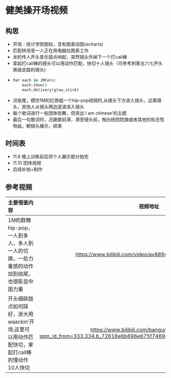 # 健美操开场视频
## 构思
- 开场：统计学院图标，含有图表动图(echarts)
- 匹配转场至一人正在用电脑拉图表工作
- 龙的传人开头音乐鼓点响起，突然镜头外掉下一个打call棒
- 拿起打call棒的镜头可以用动作匹配，快切十人镜头（可参考刺客五六七开头换装走路的镜头)
- ```py
  for each in JMCers:
      each.show()
      each.delivery(glow_stick)
  ```
- 况收尾，模仿1M的红唇姐一个hip-pop视频的,从镜头下方进入镜头，远离镜头，其他人从镜头两边逐波进入镜头
- 每个歌词进行一些团体街舞，但突出'i am chinese'的主题
- 最后一句歌词时，况跪膝前滑，滑至镜头前，掏出统院院旗或者其他的标志性物品，朝镜头展示，结束
## 时间表
- 11.6 晚上训练前后将个人展示部分拍完
- 11.10 团体视频
- 后续补拍+制作
## 参考视频
| 主要借鉴内容 | 视频地址 | 时间段 |
| :-- | :--: | :--: |
| 1M的群舞hip-pop，一人到多人，多人到一人的切换，一些力量感的动作加到结尾，也很彰显中国力量 | https://www.bilibili.com/video/av8894358/?redirectFrom=h5 | 50s-1m10s & 10s-30s |
| 开头细碎鼓点如何踩好，浙大用waackin'开场,这里可以用动作匹配快切，拿起打call棒的慢动作10人快切 | https://www.bilibili.com/bangumi/play/ss28510?spm_id_from=333.334.b_72616e6b696e675f74696d696e675f67756f636875616e67.2 | 1m52s-2m |